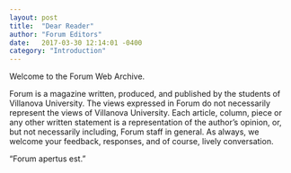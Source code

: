 ```yaml
---
layout: post
title:  "Dear Reader"
author: "Forum Editors"
date:   2017-03-30 12:14:01 -0400
category: "Introduction"
---
```


Welcome to the Forum Web Archive.

Forum is a magazine written, produced, and published by the students
of Villanova University. The views expressed in Forum do not necessarily
represent the views of Villanova University. Each article, column,
piece or any other written statement is a representation of the author’s
opinion, or, but not necessarily including, Forum staff in general. As
always, we welcome your feedback, responses, and of course, lively
conversation.

“Forum apertus est.”
